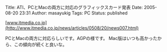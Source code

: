 Title: ATI、PCとMacの両方に対応のグラフィックスカード発表
Date: 2005-08-20 23:31
Author: masayukig
Tags: PC
Status: published

[www.itmedia.co.jp](http://www.itmedia.co.jp/news/articles/0508/20/news007.html)

PCとMacの両方に対応らしいです。AGPの様です。
Mac版はいつも高かったから、この傾向が続くと良いな。
